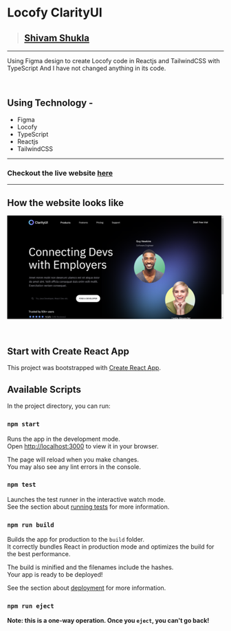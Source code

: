 # Locofy ClarityUI 

> ## [Shivam Shukla](https://ishivamshukla.in)



---

Using Figma design to create Locofy code in Reactjs and TailwindCSS with TypeScript
And I have not changed anything in its code.

<br/>

## Using Technology -
-  Figma
-  Locofy
-  TypeScript
-  Reactjs
-  TailwindCSS


---

### Checkout the live website [here]()

---

## How the website looks like

![Desktop](./src/assets/locofyui.png)

</br>

## Start with Create React App

This project was bootstrapped with [Create React App](https://github.com/facebook/create-react-app).

## Available Scripts

In the project directory, you can run:

### `npm start`

Runs the app in the development mode.\
Open [http://localhost:3000](http://localhost:3000) to view it in your browser.

The page will reload when you make changes.\
You may also see any lint errors in the console.

### `npm test`

Launches the test runner in the interactive watch mode.\
See the section about [running tests](https://facebook.github.io/create-react-app/docs/running-tests) for more information.

### `npm run build`

Builds the app for production to the `build` folder.\
It correctly bundles React in production mode and optimizes the build for the best performance.

The build is minified and the filenames include the hashes.\
Your app is ready to be deployed!

See the section about [deployment](https://facebook.github.io/create-react-app/docs/deployment) for more information.

### `npm run eject`

**Note: this is a one-way operation. Once you `eject`, you can't go back!**